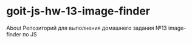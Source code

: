 # goit-js-hw-13-image-finder
About Репозиторий для выполнения домашнего задания №13 image-finder по JS
